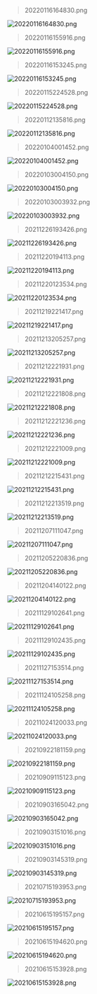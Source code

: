 
  > 20220116164830.png
  
  ![20220116164830.png](./img/20220116164830.png)
  > 20220116155916.png
  
  ![20220116155916.png](./img/20220116155916.png)
  > 20220116153245.png
  
  ![20220116153245.png](./img/20220116153245.png)
  > 20220115224528.png
  
  ![20220115224528.png](./img/20220115224528.png)
  > 20220112135816.png
  
  ![20220112135816.png](./img/20220112135816.png)
  > 20220104001452.png
  
  ![20220104001452.png](./img/20220104001452.png)
  > 20220103004150.png
  
  ![20220103004150.png](./img/20220103004150.png)
  > 20220103003932.png
  
  ![20220103003932.png](./img/20220103003932.png)
  > 20211226193426.png
  
  ![20211226193426.png](./img/20211226193426.png)
  > 20211220194113.png
  
  ![20211220194113.png](./img/20211220194113.png)
  > 20211220123534.png
  
  ![20211220123534.png](./img/20211220123534.png)
  > 20211219221417.png
  
  ![20211219221417.png](./img/20211219221417.png)
  > 20211213205257.png
  
  ![20211213205257.png](./img/20211213205257.png)
  > 20211212221931.png
  
  ![20211212221931.png](./img/20211212221931.png)
  > 20211212221808.png
  
  ![20211212221808.png](./img/20211212221808.png)
  > 20211212221236.png
  
  ![20211212221236.png](./img/20211212221236.png)
  > 20211212221009.png
  
  ![20211212221009.png](./img/20211212221009.png)
  > 20211212215431.png
  
  ![20211212215431.png](./img/20211212215431.png)
  > 20211212213519.png
  
  ![20211212213519.png](./img/20211212213519.png)
  > 20211207111047.png
  
  ![20211207111047.png](./img/20211207111047.png)
  > 20211205220836.png
  
  ![20211205220836.png](./img/20211205220836.png)
  > 20211204140122.png
  
  ![20211204140122.png](./img/20211204140122.png)
  > 20211129102641.png
  
  ![20211129102641.png](./img/20211129102641.png)
  > 20211129102435.png
  
  ![20211129102435.png](./img/20211129102435.png)
  > 20211127153514.png
  
  ![20211127153514.png](./img/20211127153514.png)
  > 20211124105258.png
  
  ![20211124105258.png](./img/20211124105258.png)
  > 20211024120033.png
  
  ![20211024120033.png](./img/20211024120033.png)
  > 20210922181159.png
  
  ![20210922181159.png](./img/20210922181159.png)
  > 20210909115123.png
  
  ![20210909115123.png](./img/20210909115123.png)
  > 20210903165042.png
  
  ![20210903165042.png](./img/20210903165042.png)
  > 20210903151016.png
  
  ![20210903151016.png](./img/20210903151016.png)
  > 20210903145319.png
  
  ![20210903145319.png](./img/20210903145319.png)
  > 20210715193953.png
  
  ![20210715193953.png](./img/20210715193953.png)
  > 20210615195157.png
  
  ![20210615195157.png](./img/20210615195157.png)
  > 20210615194620.png
  
  ![20210615194620.png](./img/20210615194620.png)
  > 20210615153928.png
  
  ![20210615153928.png](./img/20210615153928.png)

